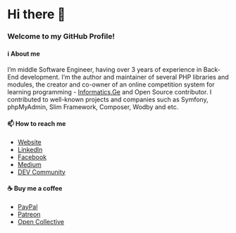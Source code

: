 # Hi there 👋

### Welcome to my GitHub Profile!

#### :information_source: About me

I’m middle Software Engineer, having over 3 years of experience in Back-End development. I’m the author and maintainer of several PHP libraries and modules, the creator and co-owner of an online competition system for learning programming - [Informatics.Ge](https://informatics.ge/) and Open Source contributor. I contributed to well-known projects and companies such as Symfony, phpMyAdmin, Slim Framework, Composer, Wodby and etc.

#### 📫 How to reach me

- [Website](https://abgeo.dev/)
- [LinkedIn](https://www.linkedin.com/in/abgeo/)
- [Facebook](https://www.facebook.com/ABGEO07)
- [Medium](https://medium.com/@abgeo07)
- [DEV Community](https://dev.to/abgeo)

#### :coffee: Buy me a coffee

- [PayPal](https://www.paypal.me/ABGEO)
- [Patreon](https://www.patreon.com/ABGEO)
- [Open Collective](https://opencollective.com/ABGEO)

<!--
**ABGEO/ABGEO** is a ✨ _special_ ✨ repository because its `README.md` (this file) appears on your GitHub profile.

Here are some ideas to get you started:

- 🔭 I’m currently working on ...
- 🌱 I’m currently learning ...
- 👯 I’m looking to collaborate on ...
- 🤔 I’m looking for help with ...
- 💬 Ask me about ...
- 📫 How to reach me: ...
- 😄 Pronouns: ...
- ⚡ Fun fact: ...
-->
